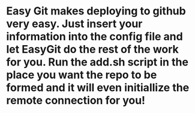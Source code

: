 # Easy Git makes deploying to github very easy. Just insert your information into the config file and let EasyGit do the rest of the work for you. Run the add.sh script in the place you want the repo to be formed and it will even initiallize the remote connection for you!